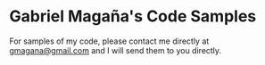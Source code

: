 # Gabriel Magaña's Code Samples

For samples of my code, please contact me directly at gmagana@gmail.com and I will send them to you directly.
